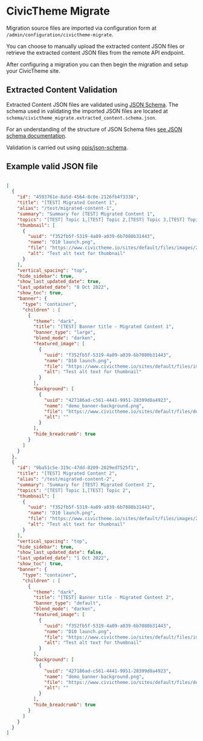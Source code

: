# CivicTheme Migrate

Migration source files are imported via configuration form at
`/admin/configuration/civictheme-migrate`.

You can choose to manually upload the extracted content JSON files or retrieve
the extracted content JSON files from the remote API endpoint.

After configuring a migration you can then begin the migration and setup your
CivicTheme site.

## Extracted Content Validation

Extracted Content JSON files are validated using [JSON Schema](https://json-schema.org).
The schema used in validating the imported JSON files are located at
`schema/civictheme_migrate.extracted_content.schema.json`.

For an understanding of the structure of JSON Schema files [see JSON schema documentation](https://opis.io/json-schema/2.x/).

Validation is carried out using [opis/json-schema](https://github.com/opis/json-schema).

## Example valid JSON file

```json

[
  {
    "id": "4593761e-8a5d-4564-8c0e-2126fb4f3338",
    "title": "[TEST] Migrated Content 1",
    "alias": "/test/migrated-content-1",
    "summary": "Summary for [TEST] Migrated Content 1",
    "topics": "[TEST] Topic 1,[TEST] Topic 2,[TEST] Topic 3,[TEST] Topic 4",
    "thumbnail": [
      {
        "uuid": "f352fb5f-5319-4a09-a039-6b7080b31443",
        "name": "D10 launch.png",
        "file": "https://www.civictheme.io/sites/default/files/images/2022-10/D10%20launch.png",
        "alt": "Test alt text for thumbnail"
      }
    ],
    "vertical_spacing": "top",
    "hide_sidebar": true,
    "show_last_updated_date": true,
    "last_updated_date": "8 Oct 2022",
    "show_toc": true,
    "banner": {
      "type": "container",
      "children" : [
        {
          "theme": "dark",
          "title": "[TEST] Banner title - Migrated Content 1",
          "banner_type": "large",
          "blend_mode": "darken",
          "featured_image": [
            {
              "uuid": "f352fb5f-5319-4a09-a039-6b7080b31443",
              "name": "D10 launch.png",
              "file": "https://www.civictheme.io/sites/default/files/images/2022-10/D10%20launch.png",
              "alt": "Test alt text for thumbnail"
            }
          ],
          "background": [
            {
              "uuid": "427186ad-c561-4441-9951-28399d8a4923",
              "name": "demo_banner-background.png",
              "file": "https://www.civictheme.io/sites/default/files/demo_banner-background.png",
              "alt": ""
            }
          ],
          "hide_breadcrumb": true
        }
      ]
    }
  },
  {
    "id": "9ba51c5e-319c-47dd-8209-2029ed7525f1",
    "title": "[TEST] Migrated Content 2",
    "alias": "/test/migrated-content-2",
    "summary": "Summary for [TEST] Migrated Content 2",
    "topics": "[TEST] Topic 1,[TEST] Topic 2",
    "thumbnail": [
      {
        "uuid": "f352fb5f-5319-4a09-a039-6b7080b31443",
        "name": "D10 launch.png",
        "file": "https://www.civictheme.io/sites/default/files/images/2022-10/D10%20launch.png",
        "alt": "Test alt text for thumbnail"
      }
    ],
    "vertical_spacing": "top",
    "hide_sidebar": true,
    "show_last_updated_date": false,
    "last_updated_date": "1 Oct 2022",
    "show_toc": true,
    "banner": {
      "type": "container",
      "children" : [
        {
          "theme": "dark",
          "title": "[TEST] Banner title - Migrated Content 2",
          "banner_type": "default",
          "blend_mode": "darken",
          "featured_image": [
            {
              "uuid": "f352fb5f-5319-4a09-a039-6b7080b31443",
              "name": "D10 launch.png",
              "file": "https://www.civictheme.io/sites/default/files/images/2022-10/D10%20launch.png",
              "alt": "Test alt text for thumbnail"
            }
          ],
          "background": [
            {
              "uuid": "427186ad-c561-4441-9951-28399d8a4923",
              "name": "demo_banner-background.png",
              "file": "https://www.civictheme.io/sites/default/files/demo_banner-background.png",
              "alt": ""
            }
          ],
          "hide_breadcrumb": true
        }
      ]
    }
  }
]


```
